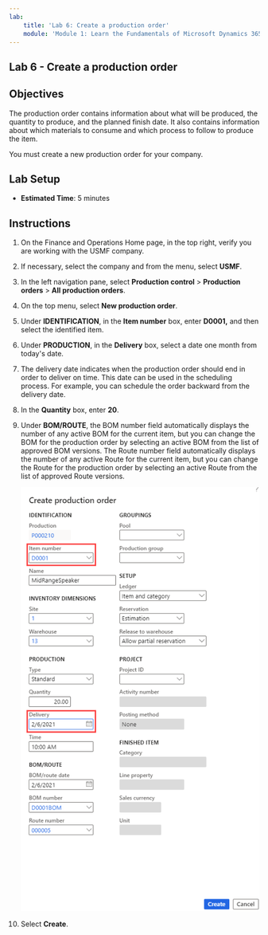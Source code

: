 ```yaml
---
lab:
    title: 'Lab 6: Create a production order'
    module: 'Module 1: Learn the Fundamentals of Microsoft Dynamics 365 Supply Chain Management'
---
```


## Lab 6 - Create a production order

## Objectives

The production order contains information about what will be produced, the quantity to produce, and the planned finish date. It also contains information about which materials to consume and which process to follow to produce the item.

You must create a new production order for your company.

## Lab Setup

   - **Estimated Time**: 5 minutes

## Instructions

1. On the Finance and Operations Home page, in the top right, verify you are working with the USMF company.

1. If necessary, select the company and from the menu, select **USMF**.

1. In the left navigation pane, select **Production control** > **Production orders** > **All production orders**.

1. On the top menu, select **New production order**.

1. Under **IDENTIFICATION**, in the **Item number** box, enter **D0001,** and then select the identified item.

1. Under **PRODUCTION**, in the **Delivery** box, select a date one month from today's date.

1. The delivery date indicates when the production order should end in order to deliver on time. This date can be used in the scheduling process. For example, you can schedule the order backward from the delivery date.

1. In the **Quantity** box, enter **20**.

1. Under **BOM/ROUTE**, the BOM number field automatically displays the number of any active BOM for the current item, but you can change the BOM for the production order by selecting an active BOM from the list of approved BOM versions. The Route number field automatically displays the number of any active Route for the current item, but you can change the Route for the production order by selecting an active Route from the list of approved Route versions.

    ![Screen image displaying the complete Create production order pane](./media/lp1-m4-new-production-order-pane.png)

1. Select **Create**.
